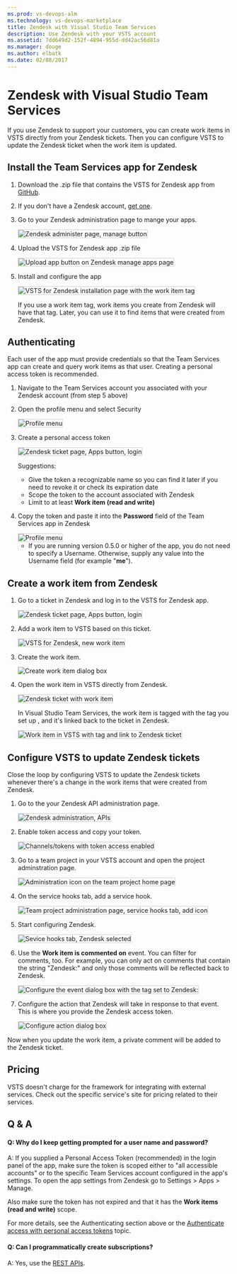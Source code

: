 ```yaml
---
ms.prod: vs-devops-alm
ms.technology: vs-devops-marketplace
title: Zendesk with Visual Studio Team Services
description: Use Zendesk with your VSTS account
ms.assetid: 7dd649d2-152f-4894-955d-dd42ac56d81a
ms.manager: douge
ms.author: elbatk
ms.date: 02/08/2017
---
```


# Zendesk with Visual Studio Team Services
   
If you use Zendesk to support your customers, 
you can create work items in VSTS directly from your Zendesk tickets.
Then you can configure VSTS to update the Zendesk ticket when the work item is updated.

## Install the Team Services app for Zendesk

1. Download the .zip file that contains the VSTS for Zendesk app from [GitHub](https://github.com/Microsoft/vsts-zendesk-app).

2. If you don't have a Zendesk account, [get one](http://zendesk.com/).

3. Go to your Zendesk administration page to mange your apps.

   <img alt="Zendesk administer page, manage button" src="./_img/zendesk/zendesk-manage-apps.png" style="border: 1px solid #CCCCCC" />

4. Upload the VSTS for Zendesk app .zip file

   <img alt="Upload app button on Zendesk manage apps page" src="./_img/zendesk/zendesk-upload-app.png" style="border: 1px solid #CCCCCC" />

5. Install and configure the app

   <img alt="VSTS for Zendesk installation page with the work item tag" src="./_img/zendesk/install.png" style="border: 1px solid #CCCCCC" />

   If you use a work item tag, work items you create from Zendesk will have that tag. Later, you can use it to find items that were created from Zendesk.

## Authenticating

Each user of the app must provide credentials so that the Team Services app can create and query work items as that user. Creating a personal access token is recommended.

1. Navigate to the Team Services account you associated with your Zendesk account (from step 5 above)

2. Open the profile menu and select Security

   <img alt="Profile menu" src="./_img/zendesk/security-on-profile-menu.png" style="border: 1px solid #CCCCCC" /> 

3. Create a personal access token
   
   <img alt="Zendesk ticket page, Apps button, login" src="./_img/zendesk/create-pat.png" style="border: 1px solid #CCCCCC" /> 

   Suggestions:

   * Give the token a recognizable name so you can find it later if you need to revoke it or check its expiration date
   * Scope the token to the account associated with Zendesk
   * Limit to at least **Work item (read and write)**

4. Copy the token and paste it into the **Password** field of the Team Services app in Zendesk

   <img alt="Profile menu" src="./_img/zendesk/login.png" style="border: 1px solid #CCCCCC" />

   * If you are running version 0.5.0 or higher of the app, you do not need to specify a Username. Otherwise, supply any value into the Username field (for example "**me**").

## Create a work item from Zendesk

1. Go to a ticket in Zendesk and log in to the VSTS for Zendesk app.

   <img alt="Zendesk ticket page, Apps button, login" src="./_img/zendesk/visual-studio-online-app-login.png" style="border: 1px solid #CCCCCC" />

2. Add a work item to VSTS based on this ticket.

   <img alt="VSTS for Zendesk, new work item" src="./_img/zendesk/new-work-item.png" style="border: 1px solid #CCCCCC" />

3. Create the work item.

   <img alt="Create work item dialog box" src="./_img/zendesk/create-work-item.jpg">

4. Open the work item in VSTS directly from Zendesk.

   <img alt="Zendesk ticket with work item" src="./_img/zendesk/ticket-with-work-item.png" style="border: 1px solid #CCCCCC" />

   In Visual Studio Team Services, the work item is tagged with the tag you set up , and it's linked back to the ticket in Zendesk.

   <img alt="Work item in VSTS with tag and link to Zendesk ticket" src="./_img/zendesk/work-item.png" style="border: 1px solid #CCCCCC" />

## Configure VSTS to update Zendesk tickets

Close the loop by configuring VSTS to update the Zendesk tickets whenever there's a change in the work items that were created from Zendesk.

1. Go to the your Zendesk API administration page.

   <img alt="Zendesk administration, APIs" src="./_img/zendesk/zendesk-apis.png" style="border: 1px solid #CCCCCC" />

2. Enable token access and copy your token.

   <img alt="Channels/tokens with token access enabled" src="./_img/zendesk/token-access.png" style="border: 1px solid #CCCCCC" />

3. Go to a team project in your VSTS account and open the project adminstration page.

   <img alt="Administration icon on the team project home page" src="./_img/admin.png" style="border: 1px solid #CCCCCC" />

4. On the service hooks tab, add a service hook.

   <img alt="Team project administration page, service hooks tab, add icon" src="./_img/zendesk/new-service-hook.png" style="border: 1px solid #CCCCCC" />

5. Start configuring Zendesk.

   <img alt="Sevice hooks tab, Zendesk selected" src="./_img/zendesk/target-service.png" style="border: 1px solid #CCCCCC" />

6. Use the **Work item is commented on** event.
You can filter for comments, too.
For example, you can only act on comments that contain the string "Zendesk:"
and only those comments will be reflected back to Zendesk.

   <img alt="Configure the event dialog box with the tag set to Zendesk:" src="./_img/zendesk/configure-event.png" style="border: 1px solid #CCCCCC" />

7. Configure the action that Zendesk will take in response to that event. This is where you provide the Zendesk access token.

   <img alt="Configure action dialog box" src="./_img/zendesk/configure-action.png" style="border: 1px solid #CCCCCC" />

Now when you update the work item, a private comment will be added to the Zendesk ticket.

## Pricing
VSTS doesn't charge for the framework for integrating with external services. Check out the specific service's site
for pricing related to their services. 

## Q & A

<!-- BEGINSECTION class="m-qanda" -->

#### Q:  Why do I keep getting prompted for a user name and password?

A: If you supplied a Personal Access Token (recommended) in the login panel of the app, make sure the token is scoped either to "all accessible accounts" or to the specific Team Services account configured in the app's settings. To open the app settings from Zendesk go to Settings > Apps > Manage.

Also make sure the token has not expired and that it has the **Work items (read and write)** scope.

For more details, see the Authenticating section above or the [Authenticate access with personal access tokens](../../accounts/use-personal-access-tokens-to-authenticate.md?toc=/vsts/accounts/toc.json&bc=/vsts/accounts/breadcrumb/toc.json) topic.

#### Q: Can I programmatically create subscriptions?

A: Yes, use the [REST APIs](../create-subscription.md).

<!-- ENDSECTION -->